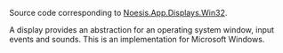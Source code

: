 Source code corresponding to [Noesis.App.Displays.Win32](https://www.nuget.org/packages/Noesis.App.Displays.Win32).

A display provides an abstraction for an operating system window, input events and sounds. This is an implementation for Microsoft Windows.
